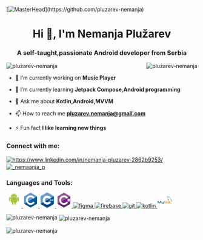 [![MasterHead](https://1.bp.blogspot.com/-7A4WynwLsM...)](https://github.com/pluzarev-nemanja)
<h1 align="center">Hi 👋, I'm Nemanja Plužarev</h1>
<h3 align="center">A self-taught,passionate Android developer from Serbia</h3>
<img align="right" src="https://i.gifer.com/W9kX.gif" alt="pluzarev-nemanja" />

<p align="left"> <img src="https://komarev.com/ghpvc/?username=pluzarev-nemanja&label=Profile%20views&color=0e75b6&style=flat" alt="pluzarev-nemanja" /> </p>

- 🔭 I’m currently working on **Music Player**

- 🌱 I’m currently learning **Jetpack Compose,Android programming**

- 💬 Ask me about **Kotlin,Android,MVVM**

- 📫 How to reach me **pluzarev.nemanja@gmail.com**

- ⚡ Fun fact **I like learning new things**

<h3 align="left">Connect with me:</h3>
<p align="left">
<a href="https://linkedin.com/in/https://www.linkedin.com/in/nemanja-pluzarev-2862b9253/" target="blank"><img align="center" src="https://raw.githubusercontent.com/rahuldkjain/github-profile-readme-generator/master/src/images/icons/Social/linked-in-alt.svg" alt="https://www.linkedin.com/in/nemanja-pluzarev-2862b9253/" height="30" width="40" /></a>
<a href="https://instagram.com/_nemaanja_p" target="blank"><img align="center" src="https://raw.githubusercontent.com/rahuldkjain/github-profile-readme-generator/master/src/images/icons/Social/instagram.svg" alt="_nemaanja_p" height="30" width="40" /></a>
</p>

<h3 align="left">Languages and Tools:</h3>
<p align="left"> <a href="https://developer.android.com" target="_blank" rel="noreferrer"> <img src="https://raw.githubusercontent.com/devicons/devicon/master/icons/android/android-original-wordmark.svg" alt="android" width="40" height="40"/> </a> <a href="https://www.cprogramming.com/" target="_blank" rel="noreferrer"> <img src="https://raw.githubusercontent.com/devicons/devicon/master/icons/c/c-original.svg" alt="c" width="40" height="40"/> </a> <a href="https://www.w3schools.com/cpp/" target="_blank" rel="noreferrer"> <img src="https://raw.githubusercontent.com/devicons/devicon/master/icons/cplusplus/cplusplus-original.svg" alt="cplusplus" width="40" height="40"/> </a> <a href="https://www.w3schools.com/cs/" target="_blank" rel="noreferrer"> <img src="https://raw.githubusercontent.com/devicons/devicon/master/icons/csharp/csharp-original.svg" alt="csharp" width="40" height="40"/> </a> <a href="https://www.figma.com/" target="_blank" rel="noreferrer"> <img src="https://www.vectorlogo.zone/logos/figma/figma-icon.svg" alt="figma" width="40" height="40"/> </a> <a href="https://firebase.google.com/" target="_blank" rel="noreferrer"> <img src="https://www.vectorlogo.zone/logos/firebase/firebase-icon.svg" alt="firebase" width="40" height="40"/> </a> <a href="https://git-scm.com/" target="_blank" rel="noreferrer"> <img src="https://www.vectorlogo.zone/logos/git-scm/git-scm-icon.svg" alt="git" width="40" height="40"/> </a> <a href="https://kotlinlang.org" target="_blank" rel="noreferrer"> <img src="https://www.vectorlogo.zone/logos/kotlinlang/kotlinlang-icon.svg" alt="kotlin" width="40" height="40"/> </a> <a href="https://www.mysql.com/" target="_blank" rel="noreferrer"> <img src="https://raw.githubusercontent.com/devicons/devicon/master/icons/mysql/mysql-original-wordmark.svg" alt="mysql" width="40" height="40"/> </a> </p>

<p><img align="left" src="https://github-readme-stats.vercel.app/api/top-langs?username=pluzarev-nemanja&show_icons=true&locale=en&layout=compact" alt="pluzarev-nemanja" /></p>

<p>&nbsp;<img align="center" src="https://github-readme-stats.vercel.app/api?username=pluzarev-nemanja&show_icons=true&locale=en" alt="pluzarev-nemanja" /></p>

<p><img align="center" src="https://github-readme-streak-stats.herokuapp.com/?user=pluzarev-nemanja&" alt="pluzarev-nemanja" /></p>

